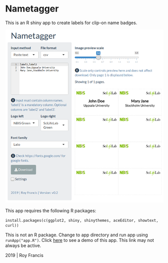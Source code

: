 # Nametagger

This is an R shiny app to create labels for clip-on name badges.

![](preview.png)

This app requires the following R packages: 

```
install.packages(c(ggplot2, shiny, shinythemes, aceEditor, showtext, curl))
```

This is not an R package. Change to app directory and run app using `runApp("app.R")`. Click [here](https://roymf.shinyapps.io/nametagger/) to see a demo of this app. This link may not always be active.

2019 | Roy Francis
